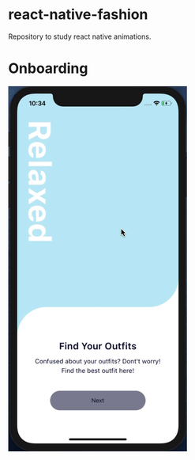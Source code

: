 # react-native-fashion
Repository to study react native animations.

# Onboarding
![Slider do onboarding](images/onboarding.gif)